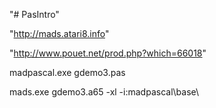 "# PasIntro"

"http://mads.atari8.info"

"http://www.pouet.net/prod.php?which=66018"

madpascal.exe gdemo3.pas

mads.exe gdemo3.a65 -xl -i:madpascal\base\

